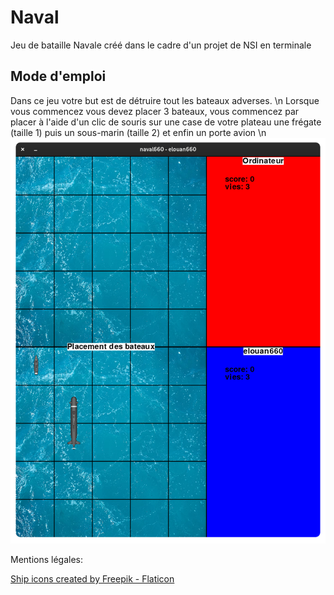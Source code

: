 # Naval
Jeu de bataille Navale créé dans le cadre d'un projet de NSI en terminale

## Mode d'emploi
Dans ce jeu votre but est de détruire tout les bateaux adverses. \n
Lorsque vous commencez vous devez placer 3 bateaux, vous commencez par placer à l'aide d'un clic de souris sur une case de votre plateau une frégate (taille 1) puis un sous-marin (taille 2) et enfin un porte avion \n
![placement](assets/readme/placement.png)






Mentions légales:

[Ship icons created by Freepik - Flaticon](https://www.flaticon.com/free-icons/ship)
